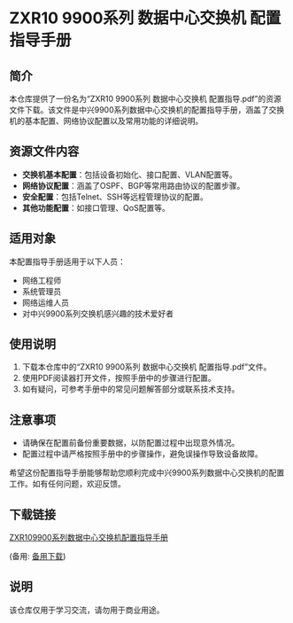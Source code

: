 # ZXR10 9900系列 数据中心交换机 配置指导手册

## 简介

本仓库提供了一份名为“ZXR10 9900系列 数据中心交换机 配置指导.pdf”的资源文件下载。该文件是中兴9900系列数据中心交换机的配置指导手册，涵盖了交换机的基本配置、网络协议配置以及常用功能的详细说明。

## 资源文件内容

- **交换机基本配置**：包括设备初始化、接口配置、VLAN配置等。
- **网络协议配置**：涵盖了OSPF、BGP等常用路由协议的配置步骤。
- **安全配置**：包括Telnet、SSH等远程管理协议的配置。
- **其他功能配置**：如接口管理、QoS配置等。

## 适用对象

本配置指导手册适用于以下人员：

- 网络工程师
- 系统管理员
- 网络运维人员
- 对中兴9900系列交换机感兴趣的技术爱好者

## 使用说明

1. 下载本仓库中的“ZXR10 9900系列 数据中心交换机 配置指导.pdf”文件。
2. 使用PDF阅读器打开文件，按照手册中的步骤进行配置。
3. 如有疑问，可参考手册中的常见问题解答部分或联系技术支持。

## 注意事项

- 请确保在配置前备份重要数据，以防配置过程中出现意外情况。
- 配置过程中请严格按照手册中的步骤操作，避免误操作导致设备故障。

希望这份配置指导手册能够帮助您顺利完成中兴9900系列数据中心交换机的配置工作。如有任何问题，欢迎反馈。

## 下载链接
[ZXR109900系列数据中心交换机配置指导手册](https://pan.quark.cn/s/920a737ac8ae) 

(备用: [备用下载](https://pan.baidu.com/s/1ps4dVm7Jgpqz3I_jOMiFMw?pwd=1234))

## 说明

该仓库仅用于学习交流，请勿用于商业用途。
